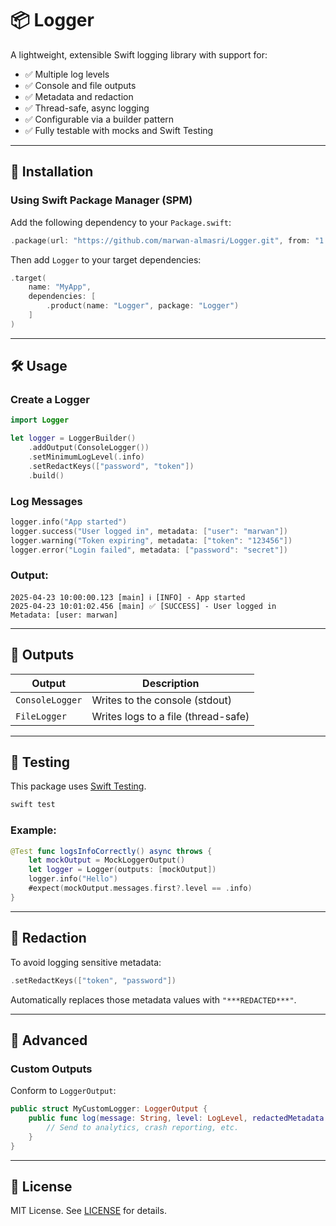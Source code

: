 # 📦 Logger

A lightweight, extensible Swift logging library with support for:
- ✅ Multiple log levels
- ✅ Console and file outputs
- ✅ Metadata and redaction
- ✅ Thread-safe, async logging
- ✅ Configurable via a builder pattern
- ✅ Fully testable with mocks and Swift Testing

---

## 🚀 Installation

### Using Swift Package Manager (SPM)

Add the following dependency to your `Package.swift`:

```swift
.package(url: "https://github.com/marwan-almasri/Logger.git", from: "1.0.0")
```

Then add `Logger` to your target dependencies:

```swift
.target(
    name: "MyApp",
    dependencies: [
        .product(name: "Logger", package: "Logger")
    ]
)
```

---

## 🛠 Usage

### Create a Logger

```swift
import Logger

let logger = LoggerBuilder()
    .addOutput(ConsoleLogger())
    .setMinimumLogLevel(.info)
    .setRedactKeys(["password", "token"])
    .build()
```

### Log Messages

```swift
logger.info("App started")
logger.success("User logged in", metadata: ["user": "marwan"])
logger.warning("Token expiring", metadata: ["token": "123456"])
logger.error("Login failed", metadata: ["password": "secret"])
```

### Output:
```
2025-04-23 10:00:00.123 [main] ℹ️ [INFO] - App started
2025-04-23 10:01:02.456 [main] ✅ [SUCCESS] - User logged in
Metadata: [user: marwan]
```

---

## 📂 Outputs

| Output         | Description                         |
|----------------|-------------------------------------|
| `ConsoleLogger` | Writes to the console (stdout)     |
| `FileLogger`    | Writes logs to a file (thread-safe) |

---

## 🧪 Testing

This package uses [Swift Testing](https://github.com/apple/swift-testing).

```bash
swift test
```

### Example:

```swift
@Test func logsInfoCorrectly() async throws {
    let mockOutput = MockLoggerOutput()
    let logger = Logger(outputs: [mockOutput])
    logger.info("Hello")
    #expect(mockOutput.messages.first?.level == .info)
}
```

---

## 🔐 Redaction

To avoid logging sensitive metadata:

```swift
.setRedactKeys(["token", "password"])
```

Automatically replaces those metadata values with `"***REDACTED***"`.

---

## 🧰 Advanced

### Custom Outputs

Conform to `LoggerOutput`:

```swift
public struct MyCustomLogger: LoggerOutput {
    public func log(message: String, level: LogLevel, redactedMetadata: [String: String]?) {
        // Send to analytics, crash reporting, etc.
    }
}
```

---

## 📄 License

MIT License. See [LICENSE](LICENSE) for details.

